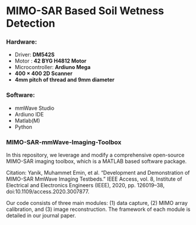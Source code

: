 # MIMO-SAR Based Soil Wetness Detection

### Hardware:

- Driver: **DM542S**
- Motor : **42 BYG H4812 Motor**
- Microcontroller: **Ardiuno Mega**
- **400 $\times$ 400 2D Scanner**
- **4mm pitch of thread and 9mm diameter**

### Software:

- mmWave Studio
- Ardiuno IDE
- Matlab(M)
- Python

### MIMO-SAR-mmWave-Imaging-Toolbox

In this repository, we leverage and modify  a comprehensive open-source MIMO-SAR imaging toolbox, which is a MATLAB based software package.

Citation: Yanik, Muhammet Emin, et al. “Development and Demonstration of MIMO-SAR MmWave Imaging Testbeds.” IEEE Access, vol. 8, Institute of Electrical and Electronics Engineers (IEEE), 2020, pp. 126019–38, doi:10.1109/access.2020.3007877.

Our code consists of three main modules: (1) data capture, (2) MIMO array calibration, and (3) image reconstruction. The framework of each module is detailed in our journal paper.

